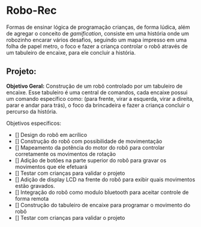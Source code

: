 # Robo-Rec

Formas de ensinar lógica de programação crianças, de forma lúdica, além de agregar o conceito de _gamification_, consiste em uma história onde um robozinho encarar vários desafios, seguindo um mapa impresso em uma folha de papel metro, o foco e fazer a criança controlar o robô através de um tabuleiro de encaixe, para ele concluir a história.

## Projeto:

**Objetivo Geral:** Construção de um robô controlado por um tabuleiro de encaixe. Esse tabuleiro é uma central de comandos, cada encaixe possui um comando específico como: (para frente, virar a esquerda, virar a direita, parar e andar para trás), o foco da brincadeira e fazer a criança concluir o percurso da história.

Objetivos específicos:

- [] Design do robô em acrílico
- [] Construção do robô com possibilidade de movimentação
- [] Mapeamento da potência do motor do robô para controlar corretamente os movimentos de rotação
- [] Adição de botões na parte superior do robô para gravar os movimentos que ele efetuará
- [] Testar com crianças para validar o projeto
- [] Adição de display LCD na frente do robô para exibir quais movimentos estão gravados.
- [] Integração do robô como modulo bluetooth para aceitar controle de forma remota
- [] Construção do tabuleiro de encaixe para programar o movimento do robô
- [] Testar com crianças para validar o projeto
